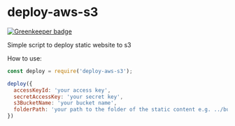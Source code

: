 # deploy-aws-s3

[![Greenkeeper badge](https://badges.greenkeeper.io/AvraamMavridis/deploy-aws-s3.svg)](https://greenkeeper.io/)

Simple script to deploy static website to s3

How to use:

```js
const deploy = require('deploy-aws-s3');

deploy({
  accessKeyId: 'your access key',
  secretAccessKey: 'your secret key',
  s3BucketName: 'your bucket name',
  folderPath: 'your path to the folder of the static content e.g. ../build/'
})
```
